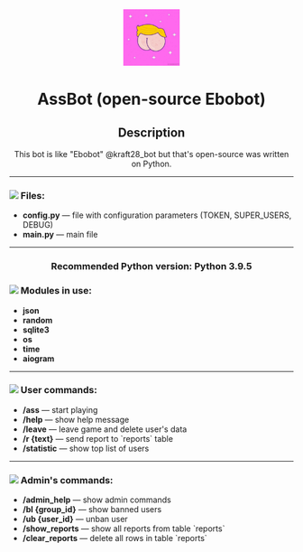 <div align=center>
    <img src="avatar.jpg" width="100">
    <h1>AssBot (open-source Ebobot)</h1>
</div>

<div align=center>
    <h2>Description</h2>
    <p>This bot is like "Ebobot" @kraft28_bot but that's open-source was written on Python.</p>
</div><hr>

<div>
    <div>
        <h3><img src="https://external-content.duckduckgo.com/iu/?u=https%3A%2F%2Fpngimg.com%2Fuploads%2Ffolder%2Ffolder_PNG8754.png&f=1&nofb=1" width="30"> Files:</h3>
        <ul>
            <li><b>config.py</b> — file with configuration parameters (TOKEN, SUPER_USERS, DEBUG)</li>
            <li><b>main.py</b> — main file</li>
        </ul>
    </div><hr>
    <div align=center>
        <h3>Recommended Python version: Python 3.9.5</h3>
    </div>
    <div>
        <h3><img src="https://external-content.duckduckgo.com/iu/?u=https%3A%2F%2Fcdn2.iconfinder.com%2Fdata%2Ficons%2Fprogramming-17%2F24%2Fprogramming-module-2-512.png&f=1&nofb=1" width="30"> Modules in use:</h3>
    </div>
    <ul>
        <li><b>json</b></li>
        <li><b>random</b></li>
        <li><b>sqlite3</b></li>
        <li><b>os</b></li>
        <li><b>time</b></li>
        <li><b>aiogram</b></li>
    </ul>
</div><hr>

<div>
    <div>
        <h3><img src="https://external-content.duckduckgo.com/iu/?u=https%3A%2F%2Fupload.wikimedia.org%2Fwikipedia%2Fcommons%2Fthumb%2F1%2F12%2FUser_icon_2.svg%2F768px-User_icon_2.svg.png&f=1&nofb=1" width="30"> User commands:</h3>
    </div>
    <div>
        <ul>
            <li>
                <b>/ass</b> — start playing
            </li>
            <li>
                <b>/help</b> — show help message
            </li>
            <li>
                <b>/leave</b> — leave game and delete user's data
            </li>
            <li>
                <b>/r {text}</b> — send report to `reports` table
            </li>
            <li>
                <b>/statistic</b> — show top list of users
            </li>
        </ul>
    </div><hr>
    <div>
        <h3><img src="https://external-content.duckduckgo.com/iu/?u=https%3A%2F%2Fpngimage.net%2Fwp-content%2Fuploads%2F2018%2F05%2Fadmin-logo-png-6.png&f=1&nofb=1" width="30"> Admin's commands:</h3>
    </div>
    <div>
        <ul>
            <li>
                <b>/admin_help</b> — show admin commands
            </li>            
            <li>
                <b>/bl {group_id}</b> — show banned users
            </li>
            <li>
                <b>/ub {user_id}</b> — unban user
            </li>
            <li>
                <b>/show_reports</b> — show all reports from table `reports`
            </li>
            <li>
                <b>/clear_reports</b> — delete all rows in table `reports`
            </li>
        </ul>
    </div>
</div>
